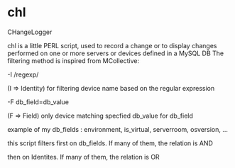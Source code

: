 chl
===

CHangeLogger

chl is a little PERL script, used to record a change or to display changes performed on one or more servers or devices defined in a MySQL DB
The filtering method is inspired from MCollective:

-I /regexp/

(I => Identity) for filtering device name based on the regular expression


-F db_field=db_value

(F => Field) only device matching specfied db_value for db_field


example of my db_fields : environment, is_virtual, serverroom, osversion, ...



this script filters first on db_fields. If many of them, the relation is AND

then on Identites. If many of them, the relation is OR
